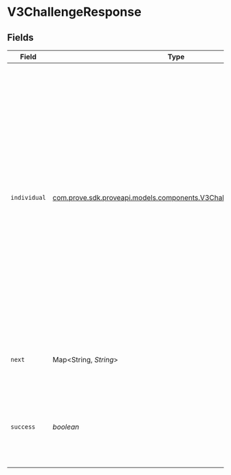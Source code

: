 # V3ChallengeResponse


## Fields

| Field                                                                                                                                                                                                                                                                                                                                                                                                                                   | Type                                                                                                                                                                                                                                                                                                                                                                                                                                    | Required                                                                                                                                                                                                                                                                                                                                                                                                                                | Description                                                                                                                                                                                                                                                                                                                                                                                                                             | Example                                                                                                                                                                                                                                                                                                                                                                                                                                 |
| --------------------------------------------------------------------------------------------------------------------------------------------------------------------------------------------------------------------------------------------------------------------------------------------------------------------------------------------------------------------------------------------------------------------------------------- | --------------------------------------------------------------------------------------------------------------------------------------------------------------------------------------------------------------------------------------------------------------------------------------------------------------------------------------------------------------------------------------------------------------------------------------- | --------------------------------------------------------------------------------------------------------------------------------------------------------------------------------------------------------------------------------------------------------------------------------------------------------------------------------------------------------------------------------------------------------------------------------------- | --------------------------------------------------------------------------------------------------------------------------------------------------------------------------------------------------------------------------------------------------------------------------------------------------------------------------------------------------------------------------------------------------------------------------------------- | --------------------------------------------------------------------------------------------------------------------------------------------------------------------------------------------------------------------------------------------------------------------------------------------------------------------------------------------------------------------------------------------------------------------------------------- |
| `individual`                                                                                                                                                                                                                                                                                                                                                                                                                            | [com.prove.sdk.proveapi.models.components.V3ChallengeIndividualRequest](../../models/components/V3ChallengeIndividualRequest.md)                                                                                                                                                                                                                                                                                                        | :heavy_check_mark:                                                                                                                                                                                                                                                                                                                                                                                                                      | N/A                                                                                                                                                                                                                                                                                                                                                                                                                                     | {<br/>"firstName": "Tod",<br/>"lastName": "Weedall",<br/>"addresses": [<br/>{<br/>"address": "39 South Trail",<br/>"city": "San Antonio",<br/>"extendedAddress": "Apt 23",<br/>"postalCode": "78285",<br/>"region": "TX"<br/>},<br/>{<br/>"address": "4861 Jay Junction",<br/>"city": "Boston",<br/>"extendedAddress": "Apt 78",<br/>"postalCode": "02208",<br/>"region": "MS"<br/>}<br/>],<br/>"emailAddresses": [<br/>"jdoe@example.com",<br/>"dsmith@example.com"<br/>],<br/>"dob": "2024-05-02T00:00:00Z",<br/>"ssn": "265228370"<br/>} |
| `next`                                                                                                                                                                                                                                                                                                                                                                                                                                  | Map<String, *String*>                                                                                                                                                                                                                                                                                                                                                                                                                   | :heavy_check_mark:                                                                                                                                                                                                                                                                                                                                                                                                                      | Next contains the next set of allowed calls in the same flow.                                                                                                                                                                                                                                                                                                                                                                           | {<br/>"v3-complete": "/v3/complete"<br/>}                                                                                                                                                                                                                                                                                                                                                                                               |
| `success`                                                                                                                                                                                                                                                                                                                                                                                                                               | *boolean*                                                                                                                                                                                                                                                                                                                                                                                                                               | :heavy_check_mark:                                                                                                                                                                                                                                                                                                                                                                                                                      | Success returns true if the challenge was accepted and user info retrieved.                                                                                                                                                                                                                                                                                                                                                             | true                                                                                                                                                                                                                                                                                                                                                                                                                                    |